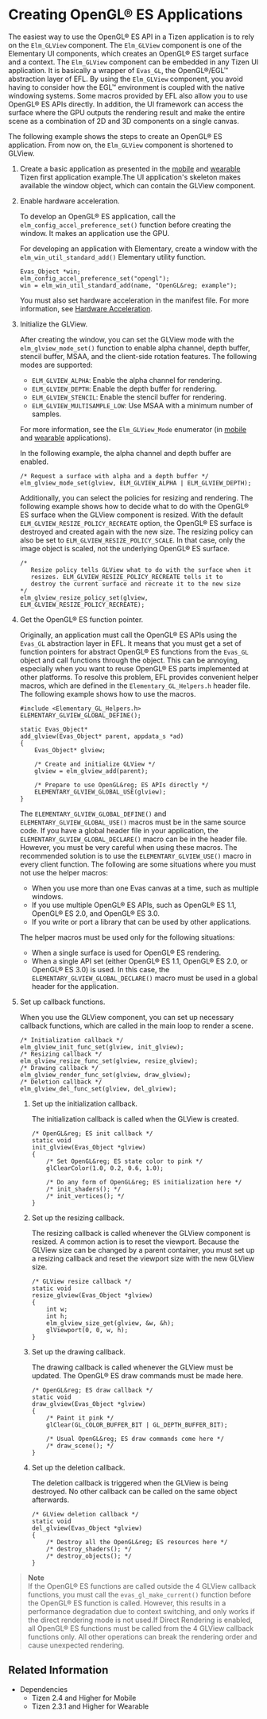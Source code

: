 # Creating OpenGL&reg; ES Applications


The easiest way to use the OpenGL&reg; ES API in a Tizen application is to rely on the `Elm_GLView` component. The `Elm_GLView` component is one of the Elementary UI components, which creates an OpenGL&reg; ES target surface and a context. The `Elm_GLView` component can be embedded in any Tizen UI application. It is basically a wrapper of `Evas_GL`, the OpenGL&reg;/EGL™ abstraction layer of EFL. By using the `Elm_GLView` component, you avoid having to consider how the EGL™ environment is coupled with the native windowing systems. Some macros provided by EFL also allow you to use OpenGL&reg; ES APIs directly. In addition, the UI framework can access the surface where the GPU outputs the rendering result and make the entire scene as a combination of 2D and 3D components on a single canvas.

The following example shows the steps to create an OpenGL&reg; ES application. From now on, the `Elm_GLView` component is shortened to GLView.

1. Create a basic application as presented in the [mobile](../../getting-started/mobile/first-app.md#create) and [wearable](../../getting-started/wearable/first-app.md#create) Tizen first application example.The UI application's skeleton makes available the window object, which can contain the GLView component.

2. Enable hardware acceleration.

   To develop an OpenGL&reg; ES application, call the `elm_config_accel_preference_set()` function before creating the window. It makes an application use the GPU.

   For developing an application with Elementary, create a window with the `elm_win_util_standard_add()` Elementary utility function.

   ```
   Evas_Object *win;
   elm_config_accel_preference_set("opengl");
   win = elm_win_util_standard_add(name, "OpenGL&reg; example");
   ```

   You must also set hardware acceleration in the manifest file. For more information, see [Hardware Acceleration](hw-acceleration.md).

3. Initialize the GLView.

   After creating the window, you can set the GLView mode with the `elm_glview_mode_set()` function to enable alpha channel, depth buffer, stencil buffer, MSAA, and the client-side rotation features. The following modes are supported:

   - `ELM_GLVIEW_ALPHA`: Enable the alpha channel for rendering.
   - `ELM_GLVIEW_DEPTH`: Enable the depth buffer for rendering.
   - `ELM_GLVIEW_STENCIL`: Enable the stencil buffer for rendering.
   - `ELM_GLVIEW_MULTISAMPLE_LOW`: Use MSAA with a minimum number of samples.

   For more information, see the `Elm_GLView_Mode` enumerator (in [mobile](../../../../org.tizen.native.mobile.apireference/group__Elm__GLView.html#ga4d0a2281e13c66d7274987ef24e7abe7) and [wearable](../../../../org.tizen.native.wearable.apireference/group__Elm__GLView.html#ga4d0a2281e13c66d7274987ef24e7abe7) applications).

   In the following example, the alpha channel and depth buffer are enabled.

   ```
   /* Request a surface with alpha and a depth buffer */
   elm_glview_mode_set(glview, ELM_GLVIEW_ALPHA | ELM_GLVIEW_DEPTH);
   ```

   Additionally, you can select the policies for resizing and rendering. The following example shows how to decide what to do with the OpenGL&reg; ES surface when the GLView component is resized. With the default `ELM_GLVIEW_RESIZE_POLICY_RECREATE` option, the OpenGL&reg; ES surface is destroyed and created again with the new size. The resizing policy can also be set to `ELM_GLVIEW_RESIZE_POLICY_SCALE`. In that case, only the image object is scaled, not the underlying OpenGL&reg; ES surface.

   ```
   /*
      Resize policy tells GLView what to do with the surface when it
      resizes. ELM_GLVIEW_RESIZE_POLICY_RECREATE tells it to
      destroy the current surface and recreate it to the new size
   */
   elm_glview_resize_policy_set(glview, ELM_GLVIEW_RESIZE_POLICY_RECREATE);
   ```

4. Get the OpenGL&reg; ES function pointer.

   Originally, an application must call the OpenGL&reg; ES APIs using the `Evas_GL` abstraction layer in EFL. It means that you must get a set of function pointers for abstract OpenGL&reg; ES functions from the `Evas_GL` object and call functions through the object. This can be annoying, especially when you want to reuse OpenGL&reg; ES parts implemented at other platforms. To resolve this problem, EFL provides convenient helper macros, which are defined in the `Elementary_GL_Helpers.h` header file. The following example shows how to use the macros.

   ```
   #include <Elementary_GL_Helpers.h>
   ELEMENTARY_GLVIEW_GLOBAL_DEFINE();

   static Evas_Object*
   add_glview(Evas_Object* parent, appdata_s *ad)
   {
       Evas_Object* glview;

       /* Create and initialize GLView */
       glview = elm_glview_add(parent);

       /* Prepare to use OpenGL&reg; ES APIs directly */
       ELEMENTARY_GLVIEW_GLOBAL_USE(glview);
   }
   ```

   The `ELEMENTARY_GLVIEW_GLOBAL_DEFINE()` and `ELEMENTARY_GLVIEW_GLOBAL_USE()` macros must be in the same source code. If you have a global header file in your application, the `ELEMENTARY_GLVIEW_GLOBAL_DECLARE()` macro can be in the header file. However, you must be very careful when using these macros. The recommended solution is to use the `ELEMENTARY_GLVIEW_USE()` macro in every client function. The following are some situations where you must not use the helper macros:

   - When you use more than one Evas canvas at a time, such as multiple windows.
   - If you use multiple OpenGL&reg; ES APIs, such as OpenGL&reg; ES 1.1, OpenGL&reg; ES 2.0, and OpenGL&reg; ES 3.0.
   - If you write or port a library that can be used by other applications.

   The helper macros must be used only for the following situations:

   - When a single surface is used for OpenGL&reg; ES rendering.
   - When a single API set (either OpenGL&reg; ES 1.1, OpenGL&reg; ES 2.0, or OpenGL&reg; ES 3.0) is used. In this case, the `ELEMENTARY_GLVIEW_GLOBAL_DECLARE()` macro must be used in a global header for the application.

5. Set up callback functions.

   When you use the GLView component, you can set up necessary callback functions, which are called in the main loop to render a scene.

   ```
   /* Initialization callback */
   elm_glview_init_func_set(glview, init_glview);
   /* Resizing callback */
   elm_glview_resize_func_set(glview, resize_glview);
   /* Drawing callback */
   elm_glview_render_func_set(glview, draw_glview);
   /* Deletion callback */
   elm_glview_del_func_set(glview, del_glview);
   ```

   1. Set up the initialization callback.

      The initialization callback is called when the GLView is created.

      ```
      /* OpenGL&reg; ES init callback */
      static void
      init_glview(Evas_Object *glview)
      {
          /* Set OpenGL&reg; ES state color to pink */
          glClearColor(1.0, 0.2, 0.6, 1.0);

          /* Do any form of OpenGL&reg; ES initialization here */
          /* init_shaders(); */
          /* init_vertices(); */
      }
      ```

   2. Set up the resizing callback.

      The resizing callback is called whenever the GLView component is resized. A common action is to reset the viewport. Because the GLView size can be changed by a parent container, you must set up a resizing callback and reset the viewport size with the new GLView size.

      ```
      /* GLView resize callback */
      static void
      resize_glview(Evas_Object *glview)
      {
          int w;
          int h;
          elm_glview_size_get(glview, &w, &h);
          glViewport(0, 0, w, h);
      }
      ```

   3. Set up the drawing callback.

      The drawing callback is called whenever the GLView must be updated. The OpenGL&reg; ES draw commands must be made here.

      ```
      /* OpenGL&reg; ES draw callback */
      static void
      draw_glview(Evas_Object *glview)
      {
          /* Paint it pink */
          glClear(GL_COLOR_BUFFER_BIT | GL_DEPTH_BUFFER_BIT);

          /* Usual OpenGL&reg; ES draw commands come here */
          /* draw_scene(); */
      }
      ```

   4. Set up the deletion callback.

      The deletion callback is triggered when the GLView is being destroyed. No other callback can be called on the same object afterwards.

      ```
      /* GLView deletion callback */
      static void
      del_glview(Evas_Object *glview)
      {
          /* Destroy all the OpenGL&reg; ES resources here */
          /* destroy_shaders(); */
          /* destroy_objects(); */
      }
      ```

> **Note**  
> If the OpenGL&reg; ES functions are called outside the 4 GLView callback functions, you must call the `evas_gl_make_current()` function before the OpenGL&reg; ES function is called. However, this results in a performance degradation due to context switching, and only works if the direct rendering mode is not used.If Direct Rendering is enabled, all OpenGL&reg; ES functions must be called from the 4 GLView callback functions only. All other operations can break the rendering order and cause unexpected rendering.

## Related Information
- Dependencies
  - Tizen 2.4 and Higher for Mobile
  - Tizen 2.3.1 and Higher for Wearable
